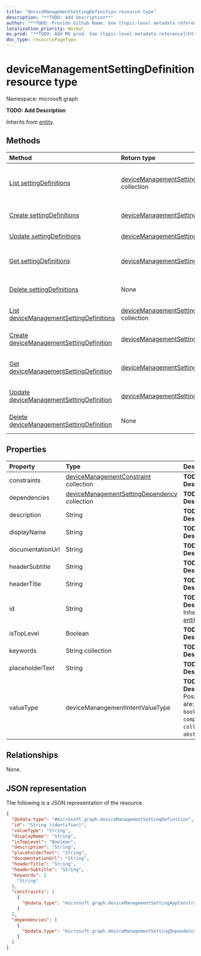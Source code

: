 ```yaml
---
title: "deviceManagementSettingDefinition resource type"
description: "**TODO: Add Description**"
author: "**TODO: Provide Github Name. See [topic-level metadata reference](https://msgo.azurewebsites.net/add/document/guidelines/metadata.html#topic-level-metadata)**"
localization_priority: Normal
ms.prod: "**TODO: Add MS prod. See [topic-level metadata reference](https://msgo.azurewebsites.net/add/document/guidelines/metadata.html#topic-level-metadata)**"
doc_type: resourcePageType
---
```


# deviceManagementSettingDefinition resource type

Namespace: microsoft.graph

**TODO: Add Description**


Inherits from [entity](../resources/entity.md).

## Methods
|Method|Return type|Description|
|:---|:---|:---|
|[List settingDefinitions](../api/intune-devicemanagementsettingcategory-list-settingdefinitions.md)|[deviceManagementSettingDefinition](../resources/intune-devicemanagementsettingdefinition.md) collection|Get the deviceManagementSettingDefinition resources from the settingDefinitions navigation property.|
|[Create settingDefinitions](../api/intune-devicemanagementsettingcategory-post-settingdefinitions.md)|[deviceManagementSettingDefinition](../resources/intune-devicemanagementsettingdefinition.md)|Create a new deviceManagementSettingDefinition object.|
|[Update settingDefinitions](../api/intune-devicemanagementsettingcategory-update-settingdefinitions.md)|[deviceManagementSettingDefinition](../resources/intune-devicemanagementsettingdefinition.md)|Update the properties of a settingDefinitions object.|
|[Get settingDefinitions](../api/intune-devicemanagementsettingcategory-get-devicemanagementsettingdefinition.md)|[deviceManagementSettingDefinition](../resources/intune-devicemanagementsettingdefinition.md)|Read the properties and relationships of a [deviceManagementSettingDefinition](../resources/intune-devicemanagementsettingdefinition.md) object.|
|[Delete settingDefinitions](../api/intune-devicemanagementsettingcategory-delete-settingdefinitions.md)|None|Delete a [deviceManagementSettingDefinition](../resources/intune-devicemanagementsettingdefinition.md) object.|
|[List deviceManagementSettingDefinitions](../api/intune-devicemanagementsettingdefinition-list.md)|[deviceManagementSettingDefinition](../resources/intune-devicemanagementsettingdefinition.md) collection|Get a list of the [deviceManagementSettingDefinition](../resources/devicemanagementsettingdefinition.md) objects and their properties.|
|[Create deviceManagementSettingDefinition](../api/intune-devicemanagementsettingdefinition-create.md)|[deviceManagementSettingDefinition](../resources/intune-devicemanagementsettingdefinition.md)|Create a new [deviceManagementSettingDefinition](../resources/intune-devicemanagementsettingdefinition.md) object.|
|[Get deviceManagementSettingDefinition](../api/intune-devicemanagementsettingdefinition-get.md)|[deviceManagementSettingDefinition](../resources/intune-devicemanagementsettingdefinition.md)|Read the properties and relationships of a [deviceManagementSettingDefinition](../resources/intune-devicemanagementsettingdefinition.md) object.|
|[Update deviceManagementSettingDefinition](../api/intune-devicemanagementsettingdefinition-update.md)|[deviceManagementSettingDefinition](../resources/intune-devicemanagementsettingdefinition.md)|Update the properties of a [deviceManagementSettingDefinition](../resources/intune-devicemanagementsettingdefinition.md) object.|
|[Delete deviceManagementSettingDefinition](../api/intune-devicemanagementsettingdefinition-delete.md)|None|Deletes a [deviceManagementSettingDefinition](../resources/intune-devicemanagementsettingdefinition.md) object.|

## Properties
|Property|Type|Description|
|:---|:---|:---|
|constraints|[deviceManagementConstraint](../resources/intune-devicemanagementconstraint.md) collection|**TODO: Add Description**|
|dependencies|[deviceManagementSettingDependency](../resources/intune-devicemanagementsettingdependency.md) collection|**TODO: Add Description**|
|description|String|**TODO: Add Description**|
|displayName|String|**TODO: Add Description**|
|documentationUrl|String|**TODO: Add Description**|
|headerSubtitle|String|**TODO: Add Description**|
|headerTitle|String|**TODO: Add Description**|
|id|String|**TODO: Add Description** Inherited from [entity](../resources/entity.md)|
|isTopLevel|Boolean|**TODO: Add Description**|
|keywords|String collection|**TODO: Add Description**|
|placeholderText|String|**TODO: Add Description**|
|valueType|deviceManangementIntentValueType|**TODO: Add Description**. Possible values are: `integer`, `boolean`, `string`, `complex`, `collection`, `abstractComplex`.|

## Relationships
None.

## JSON representation
The following is a JSON representation of the resource.
<!-- {
  "blockType": "resource",
  "keyProperty": "id",
  "@odata.type": "microsoft.graph.deviceManagementSettingDefinition",
  "baseType": "microsoft.graph.entity",
  "openType": false
}
-->
``` json
{
  "@odata.type": "#microsoft.graph.deviceManagementSettingDefinition",
  "id": "String (identifier)",
  "valueType": "String",
  "displayName": "String",
  "isTopLevel": "Boolean",
  "description": "String",
  "placeholderText": "String",
  "documentationUrl": "String",
  "headerTitle": "String",
  "headerSubtitle": "String",
  "keywords": [
    "String"
  ],
  "constraints": [
    {
      "@odata.type": "microsoft.graph.deviceManagementSettingAppConstraint"
    }
  ],
  "dependencies": [
    {
      "@odata.type": "microsoft.graph.deviceManagementSettingDependency"
    }
  ]
}
```

